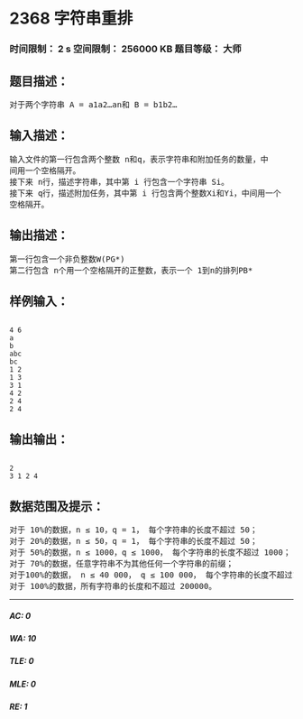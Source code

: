 # 2368 字符串重排   
### 时间限制： 2 s     空间限制： 256000 KB     题目等级： 大师  
## 题目描述：  

<pre>
对于两个字符串 A = a1a2…an和 B = b1b2…
</pre>
  
  
## 输入描述：  

<pre>
输入文件的第一行包含两个整数 n和q，表示字符串和附加任务的数量，中  
间用一个空格隔开。   
接下来 n行，描述字符串，其中第 i 行包含一个字符串 Si。   
接下来 q行，描述附加任务，其中第 i 行包含两个整数Xi和Yi，中间用一个  
空格隔开。
</pre>
  
  
## 输出描述：  

<pre>
第一行包含一个非负整数W(PG*)
第二行包含 n个用一个空格隔开的正整数，表示一个 1到n的排列PB*
</pre>
  
  
## 样例输入：  

<pre><code>
4 6   
a   
b   
abc   
bc   
1 2   
1 3   
3 1   
4 2   
2 4   
2 4
</code></pre>
  
  
## 输出输出：  

<pre><code>
2   
3 1 2 4
</code></pre>
  
  
## 数据范围及提示：  

<pre>
对于 10%的数据，n ≤ 10，q = 1， 每个字符串的长度不超过 50；   
对于 20%的数据，n ≤ 50，q = 1， 每个字符串的长度不超过 50；   
对于 50%的数据，n ≤ 1000，q ≤ 1000， 每个字符串的长度不超过 1000；   
对于 70%的数据，任意字符串不为其他任何一个字符串的前缀；   
对于100%的数据， n ≤ 40 000， q ≤ 100 000， 每个字符串的长度不超过10 000；   
对于 100%的数据，所有字符串的长度和不超过 200000。
</pre>
  
  
***  

##### AC: 0  
##### WA: 10  
##### TLE: 0  
##### MLE: 0  
##### RE: 1  
